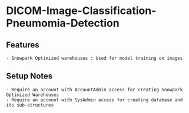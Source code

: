 # DICOM-Image-Classification-Pneumomia-Detection

## Features
    - Snowpark Optimized warehouses : Used for model training on images


## Setup Notes
    - Require an account with AccountAdmin access for creating Snowpark Optimized Warehouses
    - Require an account with SysAdmin access for creating database and its sub-structures